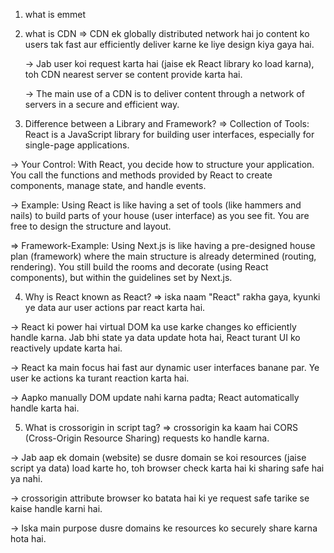 1. what is emmet
2. what is CDN
   => CDN ek globally distributed network hai jo content ko users tak fast aur efficiently deliver karne ke liye design kiya gaya hai.

   -> Jab user koi request karta hai (jaise ek React library ko load karna), toh CDN nearest server se content provide karta hai.

   -> The main use of a CDN is to deliver content through a network of servers in a secure and efficient way.

3. Difference between a Library and Framework?
   => Collection of Tools: React is a JavaScript library for building user interfaces, especially for single-page applications.

-> Your Control: With React, you decide how to structure your application. You call the functions and methods provided by React to create components, manage state, and handle events.

-> Example: Using React is like having a set of tools (like hammers and nails) to build parts of your house (user interface) as you see fit. You are free to design the structure and layout.

=> Framework-Example: Using Next.js is like having a pre-designed house plan (framework) where the main structure is already determined (routing, rendering). You still build the rooms and decorate (using React components), but within the guidelines set by Next.js.

4. Why is React known as React?
   => iska naam "React" rakha gaya, kyunki ye data aur user actions par react karta hai.

-> React ki power hai virtual DOM ka use karke changes ko efficiently handle karna.
Jab bhi state ya data update hota hai, React turant UI ko reactively update karta hai.

-> React ka main focus hai fast aur dynamic user interfaces banane par.
Ye user ke actions ka turant reaction karta hai.

-> Aapko manually DOM update nahi karna padta; React automatically handle karta hai.

5. What is crossorigin in script tag?
   => crossorigin ka kaam hai CORS (Cross-Origin Resource Sharing) requests ko handle karna.

-> Jab aap ek domain (website) se dusre domain se koi resources (jaise script ya data) load karte ho, toh browser check karta hai ki sharing safe hai ya nahi.

-> crossorigin attribute browser ko batata hai ki ye request safe tarike se kaise handle karni hai.

-> Iska main purpose dusre domains ke resources ko securely share karna hota hai.

<script crossorigin="anonymous|use-credentials">

6. What is difference between React and ReactDOM?
=> React is a JavaScript library for building User Interfaces whereas ReactDOM is also JavaScript library that allows React to interact with the DOM. The react package contains React.createElement(), React.Component, React.Children, and other helpers related to elements and component classes. You can think of these as the isomorphic or universal helpers that you need to build components. The react-dom package contains ReactDOM.render(), and in react-dom/server we have server-side rendering support with ReactDOMServer.renderToString() and ReactDOMServer.renderToStaticMarkup().

7. What is difference between react.development
8. js and react.production.js files via CDN?
9. What is async and defer?
